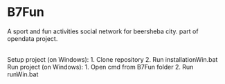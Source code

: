 # B7Fun
A sport and fun activities social network for beersheba city. part of opendata project.

</hr>
</br>
Setup project (on Windows):
1. Clone repository
2. Run installationWin.bat

</hr>
</br>
Run project (on Windows):
1. Open cmd from B7Fun folder
2. Run runWin.bat


